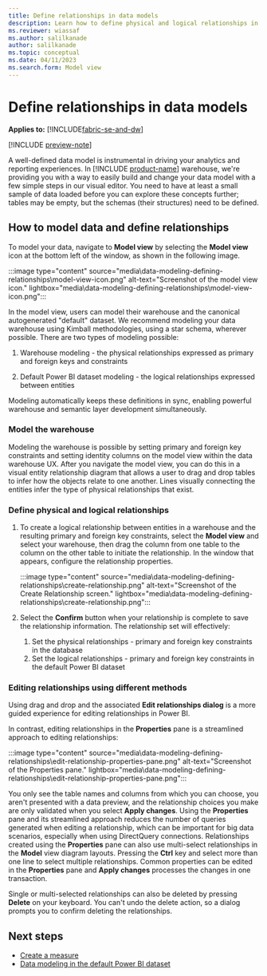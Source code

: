 ```yaml
---
title: Define relationships in data models
description: Learn how to define physical and logical relationships in your data models.
ms.reviewer: wiassaf
ms.author: salilkanade
author: salilkanade
ms.topic: conceptual
ms.date: 04/11/2023
ms.search.form: Model view
---
```


# Define relationships in data models

**Applies to:** [!INCLUDE[fabric-se-and-dw](includes/applies-to-version/fabric-se-and-dw.md)]

[!INCLUDE [preview-note](../includes/preview-note.md)]

A well-defined data model is instrumental in driving your analytics and reporting experiences. In [!INCLUDE [product-name](../includes/product-name.md)] warehouse, we're providing you with a way to easily build and change your data model with a few simple steps in our visual editor. You need to have at least a small sample of data loaded before you can explore these concepts further; tables may be empty, but the schemas (their structures) need to be defined.

## How to model data and define relationships

To model your data, navigate to **Model view** by selecting the **Model view** icon at the bottom left of the window, as shown in the following image.

:::image type="content" source="media\data-modeling-defining-relationships\model-view-icon.png" alt-text="Screenshot of the model view icon." lightbox="media\data-modeling-defining-relationships\model-view-icon.png":::

In the model view, users can model their warehouse and the canonical autogenerated "default" dataset. We recommend modeling your data warehouse using Kimball methodologies, using a star schema, wherever possible. There are two types of modeling possible:

1. Warehouse modeling - the physical relationships expressed as primary and foreign keys and constraints

1. Default Power BI dataset modeling - the logical relationships expressed between entities

Modeling automatically keeps these definitions in sync, enabling powerful warehouse and semantic layer development simultaneously.

### Model the warehouse

Modeling the warehouse is possible by setting primary and foreign key constraints and setting identity columns on the model view within the data warehouse UX. After you navigate the model view, you can do this in a visual entity relationship diagram that allows a user to drag and drop tables to infer how the objects relate to one another. Lines visually connecting the entities infer the type of physical relationships that exist.

### Define physical and logical relationships

1. To create a logical relationship between entities in a warehouse and the resulting primary and foreign key constraints, select the **Model view** and select your warehouse, then drag the column from one table to the column on the other table to initiate the relationship. In the window that appears, configure the relationship properties.

   :::image type="content" source="media\data-modeling-defining-relationships\create-relationship.png" alt-text="Screenshot of the Create Relationship screen." lightbox="media\data-modeling-defining-relationships\create-relationship.png":::

1. Select the **Confirm** button when your relationship is complete to save the relationship information. The relationship set will effectively:
   1. Set the physical relationships - primary and foreign key constraints in the database
   1. Set the logical relationships - primary and foreign key constraints in the default Power BI dataset

### Editing relationships using different methods

Using drag and drop and the associated **Edit relationships dialog** is a more guided experience for editing relationships in Power BI.

In contrast, editing relationships in the **Properties** pane is a streamlined approach to editing relationships:

:::image type="content" source="media\data-modeling-defining-relationships\edit-relationship-properties-pane.png" alt-text="Screenshot of the Properties pane." lightbox="media\data-modeling-defining-relationships\edit-relationship-properties-pane.png":::

You only see the table names and columns from which you can choose, you aren't presented with a data preview, and the relationship choices you make are only validated when you select **Apply changes**. Using the **Properties** pane and its streamlined approach reduces the number of queries generated when editing a relationship, which can be important for big data scenarios, especially when using DirectQuery connections. Relationships created using the **Properties** pane can also use multi-select relationships in the **Model** view diagram layouts. Pressing the **Ctrl** key and select more than one line to select multiple relationships. Common properties can be edited in the **Properties** pane and **Apply changes** processes the changes in one transaction.

Single or multi-selected relationships can also be deleted by pressing **Delete** on your keyboard. You can't undo the delete action, so a dialog prompts you to confirm deleting the relationships.

## Next steps

- [Create a measure](create-measure.md)
- [Data modeling in the default Power BI dataset](model-default-power-bi-dataset.md)